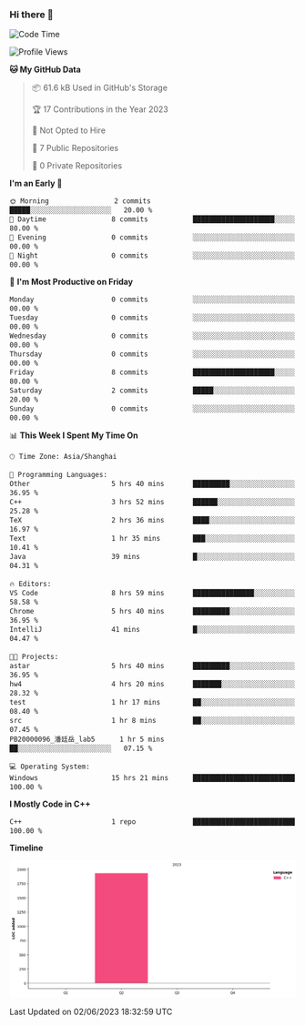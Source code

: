 ### Hi there 👋

<!--START_SECTION:waka-->
![Code Time](http://img.shields.io/badge/Code%20Time-92%20hrs%2019%20mins-blue)

![Profile Views](http://img.shields.io/badge/Profile%20Views-1-blue)

**🐱 My GitHub Data** 

> 📦 61.6 kB Used in GitHub's Storage 
 > 
> 🏆 17 Contributions in the Year 2023
 > 
> 🚫 Not Opted to Hire
 > 
> 📜 7 Public Repositories 
 > 
> 🔑 0 Private Repositories 
 > 
**I'm an Early 🐤** 

```text
🌞 Morning                2 commits           █████░░░░░░░░░░░░░░░░░░░░   20.00 % 
🌆 Daytime                8 commits           ████████████████████░░░░░   80.00 % 
🌃 Evening                0 commits           ░░░░░░░░░░░░░░░░░░░░░░░░░   00.00 % 
🌙 Night                  0 commits           ░░░░░░░░░░░░░░░░░░░░░░░░░   00.00 % 
```
📅 **I'm Most Productive on Friday** 

```text
Monday                   0 commits           ░░░░░░░░░░░░░░░░░░░░░░░░░   00.00 % 
Tuesday                  0 commits           ░░░░░░░░░░░░░░░░░░░░░░░░░   00.00 % 
Wednesday                0 commits           ░░░░░░░░░░░░░░░░░░░░░░░░░   00.00 % 
Thursday                 0 commits           ░░░░░░░░░░░░░░░░░░░░░░░░░   00.00 % 
Friday                   8 commits           ████████████████████░░░░░   80.00 % 
Saturday                 2 commits           █████░░░░░░░░░░░░░░░░░░░░   20.00 % 
Sunday                   0 commits           ░░░░░░░░░░░░░░░░░░░░░░░░░   00.00 % 
```


📊 **This Week I Spent My Time On** 

```text
🕑︎ Time Zone: Asia/Shanghai

💬 Programming Languages: 
Other                    5 hrs 40 mins       █████████░░░░░░░░░░░░░░░░   36.95 % 
C++                      3 hrs 52 mins       ██████░░░░░░░░░░░░░░░░░░░   25.28 % 
TeX                      2 hrs 36 mins       ████░░░░░░░░░░░░░░░░░░░░░   16.97 % 
Text                     1 hr 35 mins        ███░░░░░░░░░░░░░░░░░░░░░░   10.41 % 
Java                     39 mins             █░░░░░░░░░░░░░░░░░░░░░░░░   04.31 % 

🔥 Editors: 
VS Code                  8 hrs 59 mins       ███████████████░░░░░░░░░░   58.58 % 
Chrome                   5 hrs 40 mins       █████████░░░░░░░░░░░░░░░░   36.95 % 
IntelliJ                 41 mins             █░░░░░░░░░░░░░░░░░░░░░░░░   04.47 % 

🐱‍💻 Projects: 
astar                    5 hrs 40 mins       █████████░░░░░░░░░░░░░░░░   36.95 % 
hw4                      4 hrs 20 mins       ███████░░░░░░░░░░░░░░░░░░   28.32 % 
test                     1 hr 17 mins        ██░░░░░░░░░░░░░░░░░░░░░░░   08.40 % 
src                      1 hr 8 mins         ██░░░░░░░░░░░░░░░░░░░░░░░   07.45 % 
PB20000096_潘廷岳_lab5      1 hr 5 mins         ██░░░░░░░░░░░░░░░░░░░░░░░   07.15 % 

💻 Operating System: 
Windows                  15 hrs 21 mins      █████████████████████████   100.00 % 
```

**I Mostly Code in C++** 

```text
C++                      1 repo              █████████████████████████   100.00 % 
```



**Timeline**

![Lines of Code chart](https://raw.githubusercontent.com/AimerYoung/AimerYoung/main/assets/bar_graph.png)


 Last Updated on 02/06/2023 18:32:59 UTC
<!--END_SECTION:waka-->

<!--
**AimerYoung/AimerYoung** is a ✨ _special_ ✨ repository because its `README.md` (this file) appears on your GitHub profile.

Here are some ideas to get you started:

- 🔭 I’m currently working on ...
- 🌱 I’m currently learning ...
- 👯 I’m looking to collaborate on ...
- 🤔 I’m looking for help with ...
- 💬 Ask me about ...
- 📫 How to reach me: ...
- 😄 Pronouns: ...
- ⚡ Fun fact: ...
-->
